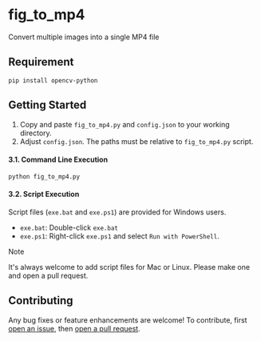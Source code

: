 # fig_to_mp4
Convert multiple images into a single MP4 file

## Requirement
```shell
pip install opencv-python
```

## Getting Started
1. Copy and paste `fig_to_mp4.py` and `config.json` to your working directory.
2. Adjust `config.json`. The paths must be relative to `fig_to_mp4.py` script.

#### 3.1. Command Line Execution
```shell
python fig_to_mp4.py
```

#### 3.2. Script Execution
Script files (`exe.bat` and `exe.ps1`) are provided for Windows users.
- `exe.bat`: Double-click `exe.bat`
- `exe.ps1`: Right-click `exe.ps1` and select `Run with PowerShell`.

> [!NOTE]
> It's always welcome to add script files for Mac or Linux.
> Please make one and open a pull request.

## Contributing
Any bug fixes or feature enhancements are welcome! To contribute, first [open an issue](https://opensource.guide/how-to-contribute/#opening-an-issue), then [open a pull request](https://opensource.guide/how-to-contribute/#opening-an-issue).
